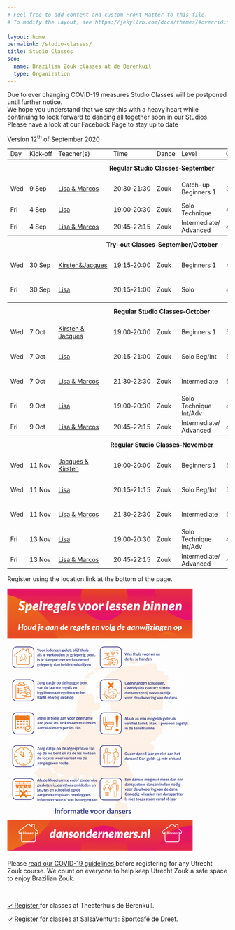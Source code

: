 ```yaml
---
# Feel free to add content and custom Front Matter to this file.
# To modify the layout, see https://jekyllrb.com/docs/themes/#overriding-theme-defaults

layout: home
permalink: /studio-classes/
title: Studio Classes
seo:
  name: Brazilian Zouk classes at de Berenkuil
  type: Organization
---
```


<section class="looming-notice">
Due to ever changing COVID-19 measures Studio Classes will be postponed until further notice.
<br>
We hope you understand that we say this with a heavy heart while continuing to look forward to dancing all together soon in our Studios.
<br>
Please have a look at our Facebook Page to stay up to date
</section>


Version 12<sup>th</sup> of September 2020

<table id="schedule">
<tbody>

<tr>
  <td>Day</td>
  <td>Kick&#8209;off</td>
  <td>Teacher(s)</td>
  <td>Time</td>
  <td>Dance</td>
  <td>Level</td>
  <td>Course</td>
  <td style="width:60px">Price</td>
  <td>Location</td>
</tr>

<tr style="height: 40px">
  <th colspan="9">Regular Studio Classes&#8209;September</th>
</tr>

<tr>
  <td>Wed</td>
  <td>9 Sep</td>
  <td><a href="/about#lisa-and-marcos">Lisa & Marcos</a></td>
  <td>20:30&#8209;21:30</td>
  <td>Zouk</td>
  <td>Catch-up Beginners&nbsp;1</td>
  <td>3x1h</td>
  <td>&dash; / € 35</td>
  <td>SalsaVentura: Sportcafé de Dreef</td>
</tr>

<tr>
  <td>Fri</td>
  <td>4 Sep</td>
  <td><a href="/about#lisa-and-marcos">Lisa</a></td>
  <td>19:00&#8209;20:30</td>
  <td>Zouk</td>
  <td>Solo Technique</td>
  <td>4x1.5h</td>
  <td>€ 60</td>
  <td>Theaterhuis de Berenkuil</td>
</tr>

<tr>
  <td>Fri</td>
  <td>4 Sep</td>
  <td><a href="/about#lisa-and-marcos">Lisa & Marcos</a></td>
  <td>20:45&#8209;22:15</td>
  <td>Zouk</td>
  <td>Intermediate/ Advanced</td>
  <td>4x1.5h</td>
  <td>€ 60</td>
  <td>Theaterhuis de Berenkuil</td>
</tr>

<tr style="height: 40px;">
  <th colspan="9">Try-out Classes&#8209;September/October</th>
</tr>

<tr>
  <td>Wed</td>
  <td>30 Sep</td>
  <td><a href="/about#jacques-and-kirsten">Kirsten&amp;Jacques</a></td>
  <td>19:15&#8209;20:00</td>
  <td>Zouk</td>
  <td>Beginners&nbsp;1</td>
  <td>45m</td>
  <td>€ 2,-</td>
  <td>SalsaVentura: Sportcafé de Dreef</td>
</tr>

<tr>
  <td>Fri</td>
  <td>30 Sep</td>
  <td><a href="/about#lisa-and-marcos">Lisa</a></td>
  <td>20:15&#8209;21:00</td>
  <td>Zouk</td>
  <td>Solo</td>
  <td>45m</td>
  <td>€ 2,-</td>
  <td>SalsaVentura: Sportcafé de Dreef</td>
</tr>

<tr style="height: 40px;">
  <th colspan="9">Regular Studio Classes&#8209;October</th>
</tr>

<tr>
  <td>Wed</td>
  <td>7 Oct</td>
  <td><a href="/about#jacques-and-kirsten">Kirsten & Jacques</a></td>
  <td>19:00&#8209;20:00</td>
  <td>Zouk</td>
  <td>Beginners&nbsp;1</td>
  <td>5x1h</td>
  <td>€ 55</td>
  <td>SalsaVentura: Sportcafé de Dreef</td>
</tr>

<tr>
  <td>Wed</td>
  <td>7 Oct</td>
  <td><a href="/about#lisa-and-marcos">Lisa</a></td>
  <td>20:15&#8209;21:00</td>
  <td>Zouk</td>
  <td>Solo Beg/Int</td>
  <td>5x1h</td>
  <td>€ 55</td>
  <td>SalsaVentura: Sportcafé de Dreef</td>
</tr>

<tr>
  <td>Wed</td>
  <td>7 Oct</td>
  <td><a href="/about#lisa-and-marcos">Lisa & Marcos</a></td>
  <td>21:30&#8209;22:30</td>
  <td>Zouk</td>
  <td>Intermediate</td>
  <td>5x1h</td>
  <td>€ 55</td>
  <td>SalsaVentura: Sportcafé de Dreef</td>
</tr>

<tr>
  <td>Fri</td>
  <td>9 Oct</td>
  <td><a href="/about#lisa-and-marcos">Lisa</a></td>
  <td>19:00&#8209;20:30</td>
  <td>Zouk</td>
  <td>Solo Technique Int/Adv</td>
  <td>4x1.5h</td>
  <td>€ 60</td>
  <td>Theaterhuis de Berenkuil</td>
</tr>

<tr>
  <td>Fri</td>
  <td>9 Oct</td>
  <td><a href="/about#lisa-and-marcos">Lisa & Marcos</a></td>
  <td>20:45&#8209;22:15</td>
  <td>Zouk</td>
  <td>Intermediate/ Advanced</td>
  <td>4x1.5h</td>
  <td>€ 60</td>
  <td>Theaterhuis de Berenkuil</td>
</tr>

<tr style="height: 40px;">
  <th colspan="9">Regular Studio Classes&#8209;November</th>
</tr>

<tr>
  <td>Wed</td>
  <td>11 Nov</td>
  <td><a href="/about#jacques-and-kirsten">Jacques &amp; Kirsten</a></td>
  <td>19:00&#8209;20:00</td>
  <td>Zouk</td>
  <td>Beginners&nbsp;1</td>
  <td>5x1h</td>
  <td>€ 55</td>
  <td>SalsaVentura: Sportcafé de Dreef</td>
</tr>

<tr>
  <td>Wed</td>
  <td>11 Nov</td>
  <td><a href="/about#lisa-and-marcos">Lisa</a></td>
  <td>20:15&#8209;21:15</td>
  <td>Zouk</td>
  <td>Solo Beg/Int</td>
  <td>5x1h</td>
  <td>€ 55</td>
  <td>SalsaVentura: Sportcafé de Dreef</td>
</tr>

<tr>
  <td>Wed</td>
  <td>11 Nov</td>
  <td><a href="/about#lisa-and-marcos">Lisa & Marcos</a></td>
  <td>21:30&#8209;22:30</td>
  <td>Zouk</td>
  <td>Intermediate</td>
  <td>5x1h</td>
  <td>€ 55</td>
  <td>SalsaVentura: Sportcafé de Dreef</td>
</tr>

<tr>
  <td>Fri</td>
  <td>13 Nov</td>
  <td><a href="/about#lisa-and-marcos">Lisa</a></td>
  <td>19:00&#8209;20:30</td>
  <td>Zouk</td>
  <td>Solo Technique Int/Adv</td>
  <td>4x1.5h</td>
  <td>€ 60</td>
  <td>Theaterhuis de Berenkuil</td>
</tr>

<tr>
  <td>Fri</td>
  <td>13 Nov</td>
  <td><a href="/about#lisa-and-marcos">Lisa & Marcos</a></td>
  <td>20:45&#8209;22:15</td>
  <td>Zouk</td>
  <td>Intermediate/ Advanced</td>
  <td>4x1.5h</td>
  <td>€ 60</td>
  <td>Theaterhuis de Berenkuil</td>
</tr>

</tbody>
</table>

Register using the location link at the bottom of the page.

<img
  style="max-width: 100%; max-height: 600px;"
  src="/spelregels-voor-lessen-binnen.png"
/>
<br>
<br>
Please
<a
  href="https://docs.google.com/document/d/1M01lk91xgPNstD6FhEM4-3evL38TLtbF3deaKW2QWkw/edit?usp=sharing">
  read our COVID-19 guidelines
</a>
before registering for any Utrecht Zouk course.
We count on everyone to help keep Utrecht Zouk a safe space to enjoy Brazilian Zouk.

<br>

<a
  class="button"
  href="/studio-classes-registration">
  ✓ Register
</a>
for classes at Theaterhuis de Berenkuil.

<a
  class="button"
  href="http://www.salsaventura.nl/utrecht">
  ✓ Register
</a>
for classes at SalsaVentura: Sportcafé de Dreef.

